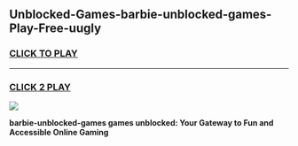 
## Unblocked-Games-barbie-unblocked-games-Play-Free-uugly
<h3>
<a href="https://premium76.site?title=barbie-unblocked-games&ref=18A1">CLICK TO PLAY</a></h3>
<hr>

<h3>
<a href="https://premium76.site?title=barbie-unblocked-games&ref=18A1">CLICK 2 PLAY</a>
  
</h3>

<a href="https://premium76.site?title=barbie-unblocked-games&ref=18A1"><img src="https://clearcache.store/games.png"></a>


**barbie-unblocked-games games unblocked: Your Gateway to Fun and Accessible Online Gaming**
